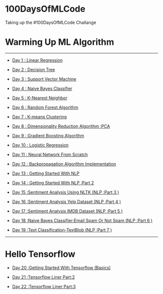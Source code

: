 # 100DaysOfMLCode
Taking up the #100DaysOfMLCode Challange 

# Warming Up ML Algorithm 
___

* <a href = "https://github.com/TheCaffeineDev/100DaysOfMLCode/tree/master/1.%20Linear%20Regression%20(Day-1)">Day 1 : Linear Regression</a>

* <a href = "https://github.com/TheCaffeineDev/100DaysOfMLCode/tree/master/2.%20Decision%20Tree%20(Day-2)">Day 2 : Decision Tree</a>

* <a href = "https://github.com/TheCaffeineDev/100DaysOfMLCode/tree/master/3.%20Support%20Vector%20Machine%20(Day-3)">Day 3 : Support Vector Machine</a>

* <a href = "https://github.com/TheCaffeineDev/100DaysOfMLCode/tree/master/4.%20Naive%20Bayes%20Algorithm%20(Day-4)">Day 4 : Naive Bayes Classifier</a>

* <a href = "https://github.com/TheCaffeineDev/100DaysOfMLCode/tree/master/5.%20%20K-Nearest%20Neighbor">Day 5 : K-Nearest Neighbor</a>

* <a href = "https://github.com/TheCaffeineDev/100DaysOfMLCode/tree/master/6.%20Random%20Forest%20Algorithm%20(Day%20-6)">Day 6 : Random Forest Algorithm</a>

* <a href = "https://github.com/TheCaffeineDev/100DaysOfMLCode/tree/master/7.%20K-means%20Clustering%20(Day-7)">Day 7 : K-means Clustering</a>

* <a href = "https://github.com/TheCaffeineDev/100DaysOfMLCode/tree/master/8.%20Dimensionality%20Reduction%20Algorithm%20(Day%20-8)">Day 8 : Dimensionality Reduction Algorithm :PCA</a>

* <a href = "https://github.com/TheCaffeineDev/100DaysOfMLCode/tree/master/9.%20Gradient%20Boosting%20Algorithm%20(Day-9)">Day 9 : Gradient Boosting Algorithm</a>

* <a href = "https://github.com/TheCaffeineDev/100DaysOfMLCode/tree/master/10.%20Logistic%20Regression%20(Day-10)">Day 10 : Logistic Regression</a>

* <a href = "https://github.com/TheCaffeineDev/100DaysOfMLCode/tree/master/11.%20Neural%20Network%20From%20%20Scratch%20(Day-11)">Day 11 : Neural Network From Scratch</a>

* <a href = "https://github.com/TheCaffeineDev/100DaysOfMLCode/tree/master/12.%20Backpropagation%20Algorithm%20Neural%20Network%20(Day-12)">Day 12 : Backpropagation Algorithm Implementation</a>

* <a href = "https://github.com/TheCaffeineDev/100DaysOfMLCode/tree/master/13.%20NLP">Day 13 : Getting Started With NLP</a>

* <a href = "https://github.com/TheCaffeineDev/100DaysOfMLCode/tree/master/14.%20NlP%20-Part%202">Day 14 : Getting Started With NLP :Part 2</a>

* <a href = "https://github.com/TheCaffeineDev/100DaysOfMLCode/tree/master/15.%20NLP-%20Part%203%20(Sentiment%20Analysis)">Day 15 :Sentiment Analysis Using NLTK (NLP :Part 3 ) </a>

* <a href = "https://github.com/TheCaffeineDev/100DaysOfMLCode/tree/master/16.%20NLP%20-Part%204%20(Sentiment%20Analysis)">Day 16 :Sentiment Analysis Yelp Dataset (NLP :Part 4 ) </a>

* <a href = "https://github.com/TheCaffeineDev/100DaysOfMLCode/tree/master/17.%20NLP%20-Part%205%20(Sentiment%20Analysis)">Day 17 :Sentiment Analysis IMDB Dataset (NLP :Part 5 ) </a>

* <a href = "https://github.com/TheCaffeineDev/100DaysOfMLCode/tree/master/18.%20NLP%20-Part%206%20(Naive%20Bayes%20Classification)">Day 18 :Naive Bayes Classifier:Email Spam Or Not Spam (NLP :Part 6 ) </a>

* <a href = "https://github.com/TheCaffeineDev/100DaysOfMLCode/tree/master/19.%20NLP%20-Part%207%20(Text%20Clasification-TextBlob)">Day 19 :Text Classification-TextBlob (NLP :Part 7 ) </a>

___
# Hello Tensorflow 

* <a href = "https://github.com/TheCaffeineDev/100DaysOfMLCode/tree/master/20.%20Hello%20Tensorflow%20(Tensorflow%20Basics)">Day 20 :Getting Started With Tensorflow (Basics) </a>

* <a href = "https://github.com/TheCaffeineDev/100DaysOfMLCode/tree/master/21.%20Tensorflow-Linear%20(Part-2)">Day 21 :Tensorflow Liner Part:2 </a>

* <a href = "https://github.com/TheCaffeineDev/100DaysOfMLCode/tree/master/22.%20Tensorflow%20Linear%20(Part-3)">Day 22 :Tensorflow Liner Part:3 </a>
